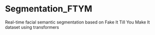 # Segmentation_FTYM
Real-time facial semantic segmentation based on Fake It Till You Make It dataset using transformers
